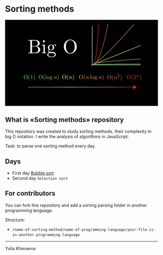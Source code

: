 # Sorting methods

<div>
  <img src="https://github.com/iamlorddop/sorting-methods/blob/main/assets/img/bigo.jpg" alt="big O notation">
</div>

## What is «Sorting methods» repository

This repository was created to study sorting methods, their complexity in big O notation. 
I write the analysis of algorithms in JavaScript.

Task: to parse one sorting method every day.

## Days

- First day [Bubble sort](https://github.com/iamlorddop/sorting-methods/tree/main/bubble-sort)
- Second day `Selection sort`

## For contributors

You can fork this repository and add a sorting parsing folder in another programming language.

Structure:
- `/name-of-sorting-method/name-of-programming-language/your-file-is-in-another-programming-language`

---
Yulia Khavaeva
